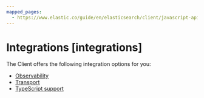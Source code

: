 ```yaml
---
mapped_pages:
  - https://www.elastic.co/guide/en/elasticsearch/client/javascript-api/current/integrations.html
---
```


# Integrations [integrations]

The Client offers the following integration options for you:

* [Observability](/reference/observability.md)
* [Transport](/reference/transport.md)
* [TypeScript support](/reference/typescript.md)




